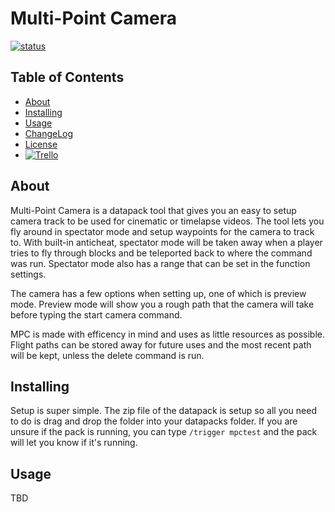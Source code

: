 # Multi-Point Camera

[![status](https://imgur.com/v1lBruN)]()

## Table of Contents

- [About](#about)
- [Installing](#install)
- [Usage](#usage)
- [ChangeLog](./ChangeLog.md)
- [License](./LICENSE.md)
- [![Trello](https://i.imgur.com/ymY0Rp3.png)](https://trello.com/b/iAzGWaFD)

## About <a name = "about"></a>

Multi-Point Camera is a datapack tool that gives you an easy to setup camera track to be used for cinematic or timelapse videos. The tool lets you fly around in spectator mode and setup waypoints for the camera to track to. With built-in anticheat, spectator mode will be taken away when a player tries to fly through blocks and be teleported back to where the command was run. Spectator mode also has a range that can be set in the function settings.

The camera has a few options when setting up, one of which is preview mode. Preview mode will show you a rough path that the camera will take before typing the start camera command.

MPC is made with efficency in mind and uses as little resources as possible. Flight paths can be stored away for future uses and the most recent path will be kept, unless the delete command is run.

## Installing <a name = "install"></a>

Setup is super simple. The zip file of the datapack is setup so all you need to do is drag and drop the folder into your datapacks folder. If you are unsure if the pack is running, you can type `/trigger mpctest` and the pack will let you know if it's running.

## Usage <a name = "usage"></a>

TBD
